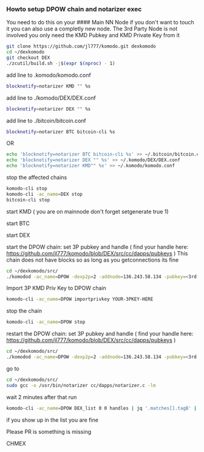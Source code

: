 ### Howto setup DPOW chain and notarizer exec

You need to do this on your #### Main NN Node if you don't want to touch it you can also use a completly new node.
The 3rd Party Node is not involved you only need the KMD Pubkey and KMD Private Key from it

```bash
git clone https://github.com/jl777/komodo.git dexkomodo
cd ~/dexkomodo
git checkout DEX
./zcutil/build.sh -j$(expr $(nproc) - 1)
```

add line to .komodo/komodo.conf
```bash
blocknotify=notarizer KMD "" %s
```

add line to ./komodo/DEX/DEX.conf
```bash
blocknotify=notarizer DEX "" %s
```

add line to ./bitcoin/bitcoin.conf
```bash
blocknotify=notarizer BTC bitcoin-cli %s
```

OR

```bash
echo 'blocknotify=notarizer BTC bitcoin-cli %s' >> ~/.bitcoin/bitcoin.conf
echo 'blocknotify=notarizer DEX "" %s' >> ~/.komodo/DEX/DEX.conf
echo 'blocknotify=notarizer KMD"" %s' >> ~/.komodo/komodo.conf
```
stop the affected chains

```bash
komodo-cli stop
komodo-cli -ac_name=DEX stop
bitcoin-cli stop
```
start KMD ( you are on mainnode don't forget setgenerate true 1)

start BTC

start DEX

start the DPOW chain: set 3P pubkey and handle ( find your handle here: https://github.com/jl777/komodo/blob/DEX/src/cc/dapps/pubkeys )
This chain does not have blocks so as long as you getconnections its fine

```bash
cd ~/dexkomodo/src/
./komodod -ac_name=DPOW -dexp2p=2 -addnode=136.243.58.134 -pubkey=<3rd party notarypubkey> -handle=YOUR-HANDLE
```
Import 3P KMD Priv Key to DPOW chain
```bash
komodo-cli -ac_name=DPOW importprivkey YOUR-3PKEY-HERE
```
stop the chain
```bash
komodo-cli -ac_name=DPOW stop
```

restart the DPOW chain: set 3P pubkey and handle ( find your handle here: https://github.com/jl777/komodo/blob/DEX/src/cc/dapps/pubkeys )
```bash
cd ~/dexkomodo/src/
./komodod -ac_name=DPOW -dexp2p=2 -addnode=136.243.58.134 -pubkey=<3rd party notarypubkey> -handle=YOUR-HANDLE    ( find your handle here: https://github.com/jl777/komodo/blob/DEX/src/cc/dapps/pubkeys )
```

go to
```bash
cd ~/dexkomodo/src/
sudo gcc -o /usr/bin/notarizer cc/dapps/notarizer.c -lm
```

wait 2 minutes after that run

```bash
komodo-cli -ac_name=DPOW DEX_list 0 0 handles | jq '.matches[].tagB' | sort | uniq | jq
```
if you show up in the list you are fine

Please PR is something is missing

CHMEX






